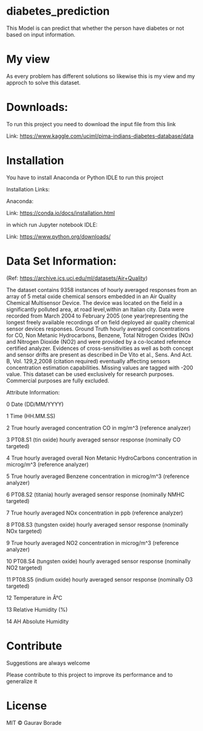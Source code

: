 # diabetes_prediction
This Model is can predict that whether the person have diabetes or not based on input information. 

# My view
As every problem has different solutions so likewise this is my view and my approch to solve this dataset.

# Downloads:

To run this project you need to download the input file from this link

Link: https://www.kaggle.com/uciml/pima-indians-diabetes-database/data

# Installation
You have to install Anaconda or Python IDLE to run this project

Installation Links:

Anaconda:

Link: https://conda.io/docs/installation.html

in which run Jupyter notebook
IDLE:

Link: https://www.python.org/downloads/

# Data Set Information:
(Ref: https://archive.ics.uci.edu/ml/datasets/Air+Quality)

The dataset contains 9358 instances of hourly averaged responses from an array of 5 metal oxide chemical sensors embedded in an Air Quality Chemical Multisensor Device. The device was located on the field in a significantly polluted area, at road level,within an Italian city. Data were recorded from March 2004 to February 2005 (one year)representing the longest freely available recordings of on field deployed air quality chemical sensor devices responses. Ground Truth hourly averaged concentrations for CO, Non Metanic Hydrocarbons, Benzene, Total Nitrogen Oxides (NOx) and Nitrogen Dioxide (NO2) and were provided by a co-located reference certified analyzer. Evidences of cross-sensitivities as well as both concept and sensor drifts are present as described in De Vito et al., Sens. And Act. B, Vol. 129,2,2008 (citation required) eventually affecting sensors concentration estimation capabilities. Missing values are tagged with -200 value. 
This dataset can be used exclusively for research purposes. Commercial purposes are fully excluded. 


Attribute Information:

0 Date	(DD/MM/YYYY) 

1 Time	(HH.MM.SS)

2 True hourly averaged concentration CO in mg/m^3 (reference analyzer) 

3 PT08.S1 (tin oxide) hourly averaged sensor response (nominally CO targeted)	

4 True hourly averaged overall Non Metanic HydroCarbons concentration in microg/m^3 (reference analyzer) 

5 True hourly averaged Benzene concentration in microg/m^3 (reference analyzer) 

6 PT08.S2 (titania) hourly averaged sensor response (nominally NMHC targeted)	

7 True hourly averaged NOx concentration in ppb (reference analyzer) 

8 PT08.S3 (tungsten oxide) hourly averaged sensor response (nominally NOx targeted) 

9 True hourly averaged NO2 concentration in microg/m^3 (reference analyzer)	

10 PT08.S4 (tungsten oxide) hourly averaged sensor response (nominally NO2 targeted)	

11 PT08.S5 (indium oxide) hourly averaged sensor response (nominally O3 targeted) 

12 Temperature in Â°C	

13 Relative Humidity (%) 

14 AH Absolute Humidity 





# Contribute

Suggestions are always welcome

Please contribute to this project to improve its performance and to generalize it


# License

MIT © Gaurav Borade
